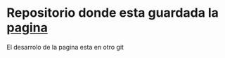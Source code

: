 # Repositorio donde esta guardada la [pagina](https://isagues.github.io/)
El desarrolo de la pagina esta en otro git   
